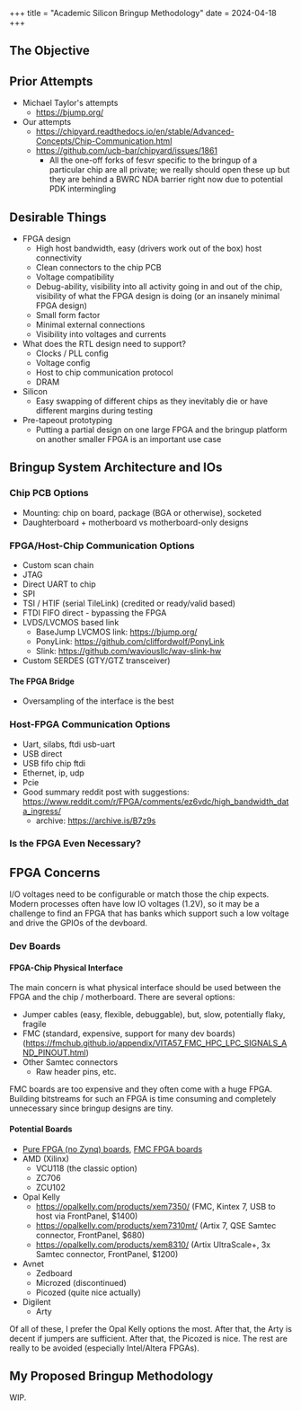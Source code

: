 +++
title = "Academic Silicon Bringup Methodology"
date = 2024-04-18
+++

## The Objective

## Prior Attempts

- Michael Taylor's attempts
  - https://bjump.org/
- Our attempts
  - https://chipyard.readthedocs.io/en/stable/Advanced-Concepts/Chip-Communication.html
  - https://github.com/ucb-bar/chipyard/issues/1861
    - All the one-off forks of fesvr specific to the bringup of a particular chip are all private; we really should open these up but they are behind a BWRC NDA barrier right now due to potential PDK intermingling

## Desirable Things

- FPGA design
  - High host bandwidth, easy (drivers work out of the box) host connectivity
  - Clean connectors to the chip PCB
  - Voltage compatibility
  - Debug-ability, visibility into all activity going in and out of the chip, visibility of what the FPGA design is doing (or an insanely minimal FPGA design)
  - Small form factor
  - Minimal external connections
  - Visibility into voltages and currents
- What does the RTL design need to support?
  - Clocks / PLL config
  - Voltage config
  - Host to chip communication protocol
  - DRAM
- Silicon
  - Easy swapping of different chips as they inevitably die or have different margins during testing
- Pre-tapeout prototyping
  - Putting a partial design on one large FPGA and the bringup platform on another smaller FPGA is an important use case

## Bringup System Architecture and IOs

### Chip PCB Options

- Mounting: chip on board, package (BGA or otherwise), socketed
- Daughterboard + motherboard vs motherboard-only designs

### FPGA/Host-Chip Communication Options

- Custom scan chain
- JTAG
- Direct UART to chip
- SPI
- TSI / HTIF (serial TileLink) (credited or ready/valid based)
- FTDI FIFO direct - bypassing the FPGA
- LVDS/LVCMOS based link
  - BaseJump LVCMOS link: https://bjump.org/
  - PonyLink: https://github.com/cliffordwolf/PonyLink
  - Slink: https://github.com/waviousllc/wav-slink-hw
- Custom SERDES (GTY/GTZ transceiver)

#### The FPGA Bridge

- Oversampling of the interface is the best

### Host-FPGA Communication Options

- Uart, silabs, ftdi usb-uart
- USB direct
- USB fifo chip ftdi
- Ethernet, ip, udp
- Pcie
- Good summary reddit post with suggestions: https://www.reddit.com/r/FPGA/comments/ez6vdc/high_bandwidth_data_ingress/
    - archive: https://archive.is/B7z9s

### Is the FPGA Even Necessary?

## FPGA Concerns

I/O voltages need to be configurable or match those the chip expects. Modern processes often have low IO voltages (1.2V), so it may be a challenge to find an FPGA that has banks which support such a low voltage and drive the GPIOs of the devboard.

### Dev Boards

#### FPGA-Chip Physical Interface

The main concern is what physical interface should be used between the FPGA and the chip / motherboard.
There are several options:

- Jumper cables (easy, flexible, debuggable), but, slow, potentially flaky, fragile
- FMC (standard, expensive, support for many dev boards) (https://fmchub.github.io/appendix/VITA57_FMC_HPC_LPC_SIGNALS_AND_PINOUT.html)
- Other Samtec connectors
  - Raw header pins, etc.

FMC boards are too expensive and they often come with a huge FPGA. Building bitstreams for such an FPGA is time consuming and completely unnecessary since bringup designs are tiny.

#### Potential Boards

- [Pure FPGA (no Zynq) boards](https://www.fpgadeveloper.com/list-of-pure-fpga-dev-boards/), [FMC FPGA boards](https://www.fpgadeveloper.com/list-of-fpga-dev-boards-with-fmc/)
- AMD (Xilinx)
  - VCU118 (the classic option)
  - ZC706
  - ZCU102
- Opal Kelly
  - https://opalkelly.com/products/xem7350/ (FMC, Kintex 7, USB to host via FrontPanel, $1400)
  - https://opalkelly.com/products/xem7310mt/ (Artix 7, QSE Samtec connector, FrontPanel, $680)
  - https://opalkelly.com/products/xem8310/ (Artix UltraScale+, 3x Samtec connector, FrontPanel, $1200)
- Avnet
  - Zedboard
  - Microzed (discontinued)
  - Picozed (quite nice actually)
- Digilent
  - Arty

Of all of these, I prefer the Opal Kelly options the most. After that, the Arty is decent if jumpers are sufficient. After that, the Picozed is nice. The rest are really to be avoided (especially Intel/Altera FPGAs).

## My Proposed Bringup Methodology

WIP.
